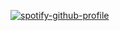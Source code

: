 [![spotify-github-profile](https://spotify-github-profile.kittinanx.com/api/view?uid=iai8c2er317333qgkmbb8hgai&cover_image=true&theme=default&show_offline=false&background_color=121212&interchange=false)](https://github.com/kittinan/spotify-github-profile)
